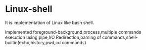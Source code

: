 # Linux-shell

It is implementation of Linux like bash shell.

Implemented foreground-background process,multiple commands execution using pipe,I/O
Redirection,parsing of commands,shell-builtin(echo,history,pwd,cd commands)
